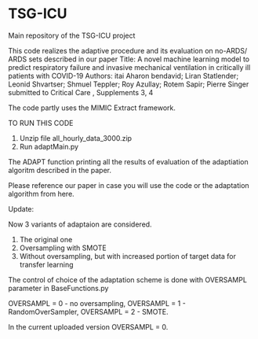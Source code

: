 # TSG-ICU
Main repository of the TSG-ICU project

This code realizes the adaptive procedure and its evaluation on no-ARDS/ ARDS sets described in our paper
Title: A novel machine learning model to predict respiratory failure and invasive mechanical ventilation in critically ill patients with COVID-19
Authors: itai Aharon bendavid; Liran Statlender; Leonid Shvartser; Shmuel Teppler; Roy Azullay; Rotem Sapir; Pierre Singer
submitted to Critical Care , Supplements 3, 4

The code partly uses the MIMIC Extract framework.

TO RUN THIS CODE

1. Unzip file all_hourly_data_3000.zip 
2. Run adaptMain.py

The ADAPT function printing all the results of evaluation of the adaptiation algoritm described in the paper.

Please reference our paper in case you will use the code or the adaptation algorithm from here.

Update:

Now 3 variants of adaptaion are considered.

1) The original one
2) Oversampling with SMOTE
3) Without oversampling, but with increased portion of target data for transfer learning

The control of choice of the adaptation scheme is done with OVERSAMPL parameter in BaseFunctions.py

OVERSAMPL = 0 - no oversampling,
OVERSAMPL = 1 - RandomOverSampler,
OVERSAMPL = 2 - SMOTE.

In the current uploaded version OVERSAMPL = 0.
